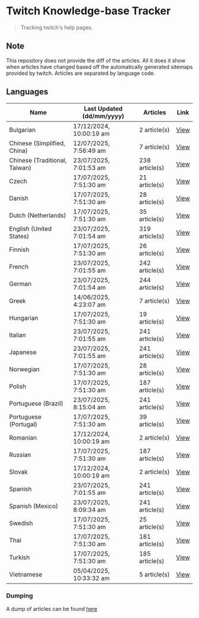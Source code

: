 # Twitch Knowledge-base Tracker
> Tracking twitch's help pages. 

## Note
This repository does not provide the diff of the articles. All it does it show when articles have changed based
off the automatically generated sitemaps provided by twitch. Articles are separated by language code.

## Languages

| Name                          | Last Updated (dd/mm/yyyy) | Articles       | Link                   |
|-------------------------------|---------------------------|----------------|------------------------|
| Bulgarian                     | 17/12/2024, 10:00:19 am   | 2 article(s)   | [View](docs/bg.md)     |
| Chinese (Simplified, China)   | 12/07/2025, 7:56:49 am    | 7 article(s)   | [View](docs/zh_CN.md)  |
| Chinese (Traditional, Taiwan) | 23/07/2025, 7:01:53 am    | 238 article(s) | [View](docs/zh_TW.md)  |
| Czech                         | 17/07/2025, 7:51:30 am    | 21 article(s)  | [View](docs/cs.md)     |
| Danish                        | 17/07/2025, 7:51:30 am    | 28 article(s)  | [View](docs/da.md)     |
| Dutch (Netherlands)           | 17/07/2025, 7:51:30 am    | 35 article(s)  | [View](docs/nl_NL.md)  |
| English (United States)       | 23/07/2025, 7:01:54 am    | 319 article(s) | [View](docs/en_US.md)  |
| Finnish                       | 17/07/2025, 7:51:30 am    | 26 article(s)  | [View](docs/fi.md)     |
| French                        | 23/07/2025, 7:01:55 am    | 242 article(s) | [View](docs/fr.md)     |
| German                        | 23/07/2025, 7:01:54 am    | 244 article(s) | [View](docs/de.md)     |
| Greek                         | 14/06/2025, 4:23:07 am    | 7 article(s)   | [View](docs/el.md)     |
| Hungarian                     | 17/07/2025, 7:51:30 am    | 19 article(s)  | [View](docs/hu.md)     |
| Italian                       | 23/07/2025, 7:01:55 am    | 241 article(s) | [View](docs/it.md)     |
| Japanese                      | 23/07/2025, 7:01:55 am    | 241 article(s) | [View](docs/ja.md)     |
| Norwegian                     | 17/07/2025, 7:51:30 am    | 28 article(s)  | [View](docs/no.md)     |
| Polish                        | 17/07/2025, 7:51:30 am    | 187 article(s) | [View](docs/pl.md)     |
| Portuguese (Brazil)           | 23/07/2025, 8:15:04 am    | 241 article(s) | [View](docs/pt_BR.md)  |
| Portuguese (Portugal)         | 17/07/2025, 7:51:30 am    | 39 article(s)  | [View](docs/pt_PT.md)  |
| Romanian                      | 17/12/2024, 10:00:19 am   | 2 article(s)   | [View](docs/ro.md)     |
| Russian                       | 17/07/2025, 7:51:30 am    | 187 article(s) | [View](docs/ru.md)     |
| Slovak                        | 17/12/2024, 10:00:19 am   | 2 article(s)   | [View](docs/sk.md)     |
| Spanish                       | 23/07/2025, 7:01:55 am    | 241 article(s) | [View](docs/es.md)     |
| Spanish (Mexico)              | 23/07/2025, 8:09:34 am    | 241 article(s) | [View](docs/es_MX.md)  |
| Swedish                       | 17/07/2025, 7:51:30 am    | 25 article(s)  | [View](docs/sv.md)     |
| Thai                          | 17/07/2025, 7:51:30 am    | 181 article(s) | [View](docs/th.md)     |
| Turkish                       | 17/07/2025, 7:51:30 am    | 185 article(s) | [View](docs/tr.md)     |
| Vietnamese                    | 05/04/2025, 10:33:32 am   | 5 article(s)   | [View](docs/vi.md)     |

### Dumping
A dump of articles can be found [here](docs/RAW.md)